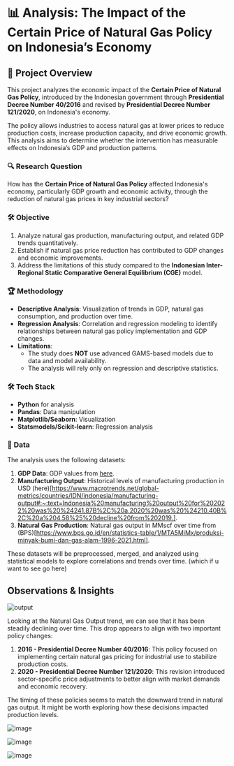 # 📊 Analysis: The Impact of the Certain Price of Natural Gas Policy on Indonesia’s Economy  

## 📖 **Project Overview**

This project analyzes the economic impact of the **Certain Price of Natural Gas Policy**, introduced by the Indonesian government through **Presidential Decree Number 40/2016** and revised by **Presidential Decree Number 121/2020**, on Indonesia's economy.

The policy allows industries to access natural gas at lower prices to reduce production costs, increase production capacity, and drive economic growth. This analysis aims to determine whether the intervention has measurable effects on Indonesia’s GDP and production patterns.

### 🔍 **Research Question**

How has the **Certain Price of Natural Gas Policy** affected Indonesia's economy, particularly GDP growth and economic activity, through the reduction of natural gas prices in key industrial sectors?

### 🛠️ **Objective**

1. Analyze natural gas production, manufacturing output, and related GDP trends quantitatively.  
2. Establish if natural gas price reduction has contributed to GDP changes and economic improvements.  
3. Address the limitations of this study compared to the **Indonesian Inter-Regional Static Comparative General Equilibrium (CGE)** model.

### 🏆 **Methodology**

- **Descriptive Analysis**: Visualization of trends in GDP, natural gas consumption, and production over time.  
- **Regression Analysis**: Correlation and regression modeling to identify relationships between natural gas policy implementation and GDP changes.  
- **Limitations**:  
  - The study does **NOT** use advanced GAMS-based models due to data and model availability.  
  - The analysis will rely only on regression and descriptive statistics.

### 🛠️ **Tech Stack**

- **Python** for analysis
- **Pandas**: Data manipulation
- **Matplotlib/Seaborn**: Visualization
- **Statsmodels/Scikit-learn**: Regression analysis  

### 📂 **Data**

The analysis uses the following datasets:

1. **GDP Data**: GDP values from [here](https://data.worldbank.org/indicator/NY.GDP.MKTP.CD?locations=ID]).  
2. **Manufacturing Output**: Historical levels of manufacturing production in USD (here)[https://www.macrotrends.net/global-metrics/countries/IDN/indonesia/manufacturing-output#:~:text=Indonesia%20manufacturing%20output%20for%202022%20was%20%24241.87B%2C%20a,2020%20was%20%24210.40B%2C%20a%204.58%25%20decline%20from%202019.].  
3. **Natural Gas Production**: Natural gas output in MMscf over time from (BPS)[https://www.bps.go.id/en/statistics-table/1/MTA5MiMx/produksi-minyak-bumi-dan-gas-alam-1996-2021.html].  

These datasets will be preprocessed, merged, and analyzed using statistical models to explore correlations and trends over time.
(which if u want to see go here)

## Observations & Insights

![output](https://github.com/user-attachments/assets/05c99ac4-1e9c-49ff-80f1-f01db8811c32)

Looking at the Natural Gas Output trend, we can see that it has been steadily declining over time. This drop appears to align with two important policy changes:

1. **2016 - Presidential Decree Number 40/2016**: This policy focused on implementing certain natural gas pricing for industrial use to stabilize production costs.  
2. **2020 - Presidential Decree Number 121/2020**: This revision introduced sector-specific price adjustments to better align with market demands and economic recovery.

The timing of these policies seems to match the downward trend in natural gas output. It might be worth exploring how these decisions impacted production levels.

![image](https://github.com/user-attachments/assets/78e0a448-6075-4be8-84df-f802935951f4)


![image](https://github.com/user-attachments/assets/2afe060b-9c06-47f9-a1f5-a77395b1a03a)

![image](https://github.com/user-attachments/assets/90ca8820-8d16-47e3-a169-efb14a342655)
